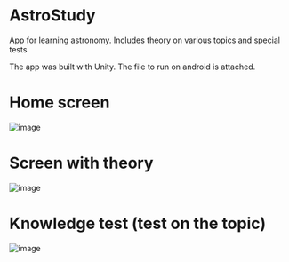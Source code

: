# AstroStudy
App for learning astronomy. Includes theory on various topics and special tests

The app was built with Unity. The file to run on android is attached.


# Home screen
![image](https://user-images.githubusercontent.com/79445845/155867774-d00e367f-fda8-4972-9c77-246b069cdf08.png)

# Screen with theory
![image](https://user-images.githubusercontent.com/79445845/155867817-c71e8cfa-e919-4047-9dd3-2c2c62db46b4.png)

# Knowledge test (test on the topic)
![image](https://user-images.githubusercontent.com/79445845/155867835-a281ec39-d100-4826-9b75-a3f6cacc7832.png)



